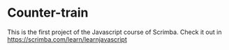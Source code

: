 # Counter-train
This is the first project of the Javascript course of Scrimba. 
Check it out in https://scrimba.com/learn/learnjavascript
